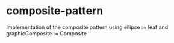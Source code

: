 # composite-pattern

Implementation of the composite pattern using ellipse := leaf and graphicComposite := Composite
